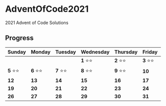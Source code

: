 # AdventOfCode2021

2021 Advent of Code Solutions

## Progress

Sunday | Monday | Tuesday | Wednesday | Thursday | Friday | Saturday
------- | -------| ------- | ------- | -------| -------| -------
   |   |   |  | **1** :star::star: | **2** :star::star: | **3** :star::star: | **4** :star::star: 
 **5**  :star::star: | **6** :star::star: | **7**  :star::star:  | **8** :star::star: | **9** :star::star: | **10**  | **11** 
 **12** | **13**  | **14**  | **15**   | **16**  | **17**  | **18** 
 **19** | **20**  | **21**  | **22**  | **23**  | **24**  | :christmas_tree:
 **26** | **27** | **28** | **29** | **30** | **31** |  | 

